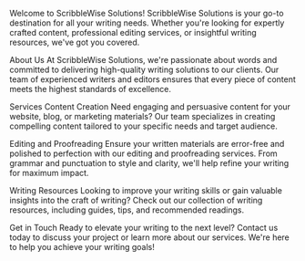 Welcome to ScribbleWise Solutions!
ScribbleWise Solutions is your go-to destination for all your writing needs. Whether you're looking for expertly crafted content, professional editing services, or insightful writing resources, we've got you covered.

About Us
At ScribbleWise Solutions, we're passionate about words and committed to delivering high-quality writing solutions to our clients. Our team of experienced writers and editors ensures that every piece of content meets the highest standards of excellence.

Services
Content Creation
Need engaging and persuasive content for your website, blog, or marketing materials? Our team specializes in creating compelling content tailored to your specific needs and target audience.

Editing and Proofreading
Ensure your written materials are error-free and polished to perfection with our editing and proofreading services. From grammar and punctuation to style and clarity, we'll help refine your writing for maximum impact.

Writing Resources
Looking to improve your writing skills or gain valuable insights into the craft of writing? Check out our collection of writing resources, including guides, tips, and recommended readings.

Get in Touch
Ready to elevate your writing to the next level? Contact us today to discuss your project or learn more about our services. We're here to help you achieve your writing goals!

